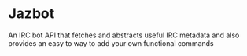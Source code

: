 Jazbot
======

An IRC bot API that fetches and abstracts useful IRC metadata and also provides an easy to way to add your own functional commands
